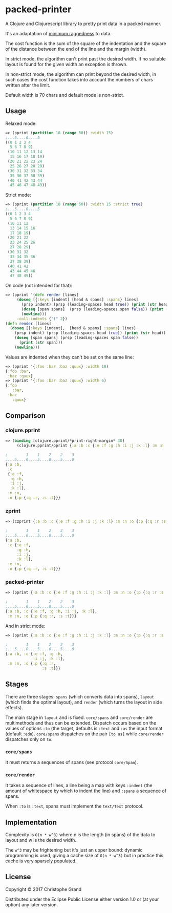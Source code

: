 # packed-printer

A Clojure and Clojurescript library to pretty print data in a packed manner.

It's an adaptation of [minimum raggedness](https://en.wikipedia.org/wiki/Line_wrap_and_word_wrap#Minimum_raggedness) to data.

The cost function is the sum of the square of the indentation and the square of the distance between the end of the line and the margin (width).

In strict mode, the algorithm can't print past the desired width. If no suitable layout is found for the given width an exception is thrown.

In non-strict mode, the algorithm can print beyond the desired width, in such cases the cost function takes into account the numbers of chars written after the limit.

Default width is 70 chars and default mode is non-strict.

## Usage

Relaxed mode:
```clj
=> (pprint (partition 10 (range 50)) :width 15)
;...5....0....5
((0 1 2 3 4
  5 6 7 8 9)
 (10 11 12 13 14
  15 16 17 18 19)
 (20 21 22 23 24
  25 26 27 28 29)
 (30 31 32 33 34
  35 36 37 38 39)
 (40 41 42 43 44
  45 46 47 48 49))
```

Strict mode:
```clj
=> (pprint (partition 10 (range 50)) :width 15 :strict true)
;...5....0....5
((0 1 2 3 4
  5 6 7 8 9)
 (10 11 12
  13 14 15 16
  17 18 19)
 (20 21 22
  23 24 25 26
  27 28 29)
 (30 31 32
  33 34 35 36
  37 38 39)
 (40 41 42
  43 44 45 46
  47 48 49))
```

On code (not intended for that):
```clj
=> (pprint '(defn render [lines]
     (doseq [{:keys [indent] [head & spans] :spans} lines]
       (prsp indent) (prsp (leading-spaces head true)) (print (str head))
       (doseq [span spans]  (prsp (leading-spaces span false)) (print (str span)))
       (newline)))
     :coll-indents {"(" 2})
(defn render [lines]
  (doseq [{:keys [indent],  [head & spans] :spans} lines]
    (prsp indent) (prsp (leading-spaces head true)) (print (str head))
    (doseq [span spans] (prsp (leading-spaces span false))
      (print (str span)))
    (newline)))
```

Values are indented when they can't be set on the same line:

```clj
=> (pprint '{:foo :bar :baz :quux} :width 10)
{:foo :bar,
 :baz :quux}
=> (pprint '{:foo :bar :baz :quux} :width 6)
{:foo
   :bar,
 :baz
   :quux}
```

## Comparison

### clojure.pprint
```clj
=> (binding [clojure.pprint/*print-right-margin* 30]
     (clojure.pprint/pprint {:a :b :c {:e :f :g :h :i :j :k :l} :m :n :o {:p {:q :r :s :t}}}))

;        1    1    2    2    3
;...5....0....5....0....5....0
{:a :b,
 :c
 {:e :f,
  :g :h,
  :i :j,
  :k :l},
 :m :n,
 :o {:p {:q :r, :s :t}}}
```

### zprint
```clj
=> (czprint {:a :b :c {:e :f :g :h :i :j :k :l} :m :n :o {:p {:q :r :s :t}}} 30 {:map {:nl-separator? true}})

;        1    1    2    2    3
;...5....0....5....0....5....0
{:a :b,
 :c {:e :f,
     :g :h,
     :i :j,
     :k :l},
 :m :n,
 :o {:p {:q :r, :s :t}}}
 ```

### packed-printer 
```clj
=> (pprint {:a :b :c {:e :f :g :h :i :j :k :l} :m :n :o {:p {:q :r :s :t}}} :width 30)

;        1    1    2    2    3
;...5....0....5....0....5....0
{:a :b, :c {:e :f, :g :h, :i :j, :k :l},
 :m :n, :o {:p {:q :r, :s :t}}}
 ```

And in strict mode:

```clj
=> (pprint {:a :b :c {:e :f :g :h :i :j :k :l} :m :n :o {:p {:q :r :s :t}}} :width 30 :strict true)

;        1    1    2    2    3
;...5....0....5....0....5....0
{:a :b, :c {:e :f, :g :h,
            :i :j, :k :l},
 :m :n, :o {:p {:q :r,
                :s :t}}}
```

## Stages

There are three stages: `spans` (which converts data into spans), `layout` (which finds the optimal layout), and `render` (which turns the layout in side effects).

The main stage in `layout` and is fixed. `core/spans` and `core/render` are multimethods and thus can be extended. Dispatch occurs based on the values of options `:to` (the target, defaults is `:text` and `:as` the input format (default `:edn`). `core/spans` dispatches on the pair `[to as]` while `core/render` dispatches only on `to`.

### `core/spans`

It must returns a sequences of spans (see protocol `core/Span`).

### `core/render`

It takes a sequence of lines, a line being a map with keys `:indent` (the amount of whitespace by which to indent the line) and `:spans` a sequence of spans.

When `:to` is `:text`, spans must implement the `text/Text` protocol. 

## Implementation

Complexity is `O(n * w^3)` where n is the length (in spans) of the data to layout and w is the desired width.

The `w^3` may be frightening but it's just an upper bound: dynamic programming is used, giving a cache size of `O(n * w^3)` but in practice this cache is very sparsely populated. 

## License

Copyright © 2017 Christophe Grand

Distributed under the Eclipse Public License either version 1.0 or (at
your option) any later version.
